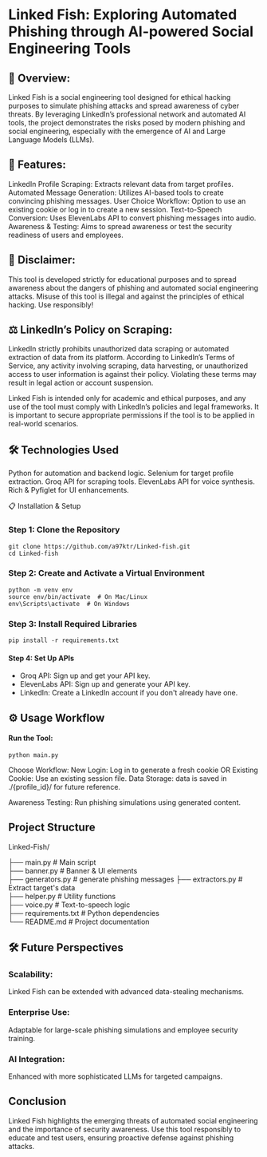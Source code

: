 # Linked Fish: Exploring Automated Phishing through AI-powered Social Engineering Tools

## 📄 Overview:

Linked Fish is a social engineering tool designed for ethical hacking purposes to simulate phishing attacks and spread awareness of cyber threats. By leveraging LinkedIn’s professional network and automated AI tools, the project demonstrates the risks posed by modern phishing and social engineering, especially with the emergence of AI and Large Language Models (LLMs).

## 🚀 Features:

LinkedIn Profile Scraping: Extracts relevant data from target profiles.
Automated Message Generation: Utilizes AI-based tools to create convincing phishing messages.
User Choice Workflow: Option to use an existing cookie or log in to create a new session.
Text-to-Speech Conversion: Uses ElevenLabs API to convert phishing messages into audio.
Awareness & Testing: Aims to spread awareness or test the security readiness of users and employees.

## 🛑 Disclaimer:

This tool is developed strictly for educational purposes and to spread awareness about the dangers of phishing and automated social engineering attacks. Misuse of this tool is illegal and against the principles of ethical hacking. Use responsibly!

## ⚖️ LinkedIn’s Policy on Scraping:

LinkedIn strictly prohibits unauthorized data scraping or automated extraction of data from its platform. According to LinkedIn’s Terms of Service, any activity involving scraping, data harvesting, or unauthorized access to user information is against their policy. Violating these terms may result in legal action or account suspension.

Linked Fish is intended only for academic and ethical purposes, and any use of the tool must comply with LinkedIn’s policies and legal frameworks. It is important to secure appropriate permissions if the tool is to be applied in real-world scenarios.

## 🛠 Technologies Used

Python for automation and backend logic.
Selenium for target profile extraction.
Groq API for scraping tools.
ElevenLabs API for voice synthesis.
Rich & Pyfiglet for UI enhancements.

📋 Installation & Setup
### Step 1: Clone the Repository
```
git clone https://github.com/a97ktr/Linked-fish.git
cd Linked-fish
```
### Step 2: Create and Activate a Virtual Environment
```
python -m venv env  
source env/bin/activate  # On Mac/Linux
env\Scripts\activate  # On Windows
```
### Step 3: Install Required Libraries
```
pip install -r requirements.txt
```
#### Step 4: Set Up APIs
- Groq API: Sign up and get your API key.
- ElevenLabs API: Sign up and generate your API key.
- LinkedIn: Create a LinkedIn account if you don't already have one.
## ⚙️ Usage Workflow
#### Run the Tool:
```
python main.py
```

Choose Workflow:
New Login: Log in to generate a fresh cookie OR
Existing Cookie: Use an existing session file.
Data Storage:  data is saved in  ./{profile_id}/ for future reference.

Awareness Testing: Run phishing simulations using generated content.

## Project Structure

Linked-Fish/

├── main.py       # Main script  
├── banner.py            # Banner & UI elements  
├── generators.py        # generate phishing messages
├── extractors.py        # Extract target's data  
├── helper.py            # Utility functions  
├── voice.py             # Text-to-speech logic  
├── requirements.txt     # Python dependencies  
└── README.md            # Project documentation  

## 🛠 Future Perspectives
### Scalability: 
Linked Fish can be extended with advanced data-stealing mechanisms.
### Enterprise Use:
Adaptable for large-scale phishing simulations and employee security training.
### AI Integration:
Enhanced with more sophisticated LLMs for targeted campaigns.

##  Conclusion
Linked Fish highlights the emerging threats of automated social engineering and the importance of security awareness. Use this tool responsibly to educate and test users, ensuring proactive defense against phishing attacks.

